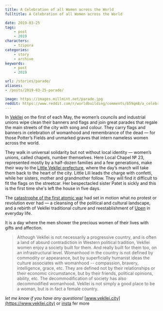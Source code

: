 ```yaml
---
title: A Celebration of all Women across the World
fulltitle: A Celebration of all Women across the World

date: 2019-03-25
tags:
    - post
    - 2019
characters:
    - tzipora
categories:
    - story
    - archive
keywords:
    - post
    - 2019

url: /stories/parade/
aliases:
- /posts/2019-03-25-parade/

image: https://images.millmint.net/parade.jpg
reddit: https://www.reddit.com/r/worldbuilding/comments/b59qm8/a_celebration_of_all_women_across_the_world/
---
```


In [Vekllei](https://vekllei.city/introducing-landscape/) on the first of each May, the women’s councils and industrial unions wipe clean their banners and flags and join great parades that regale the main streets of the city with song and colour. They carry flags and banners in celebration of womanhood and remembrance of the dead — for those Potter’s Fields and unmarked graves that intern nameless women across the world.

They walk in universal solidarity but not without local identity — women’s unions, called chapels, number themselves. Here Local Chapel № 23, represented mostly by a half-dozen families and a few generations, make their way to the [Little Vekllei prefecture](https://i1.wp.com/vekllei.city/wp-content/uploads/2018/11/img_0555.png?ssl=1), where the day’s march will take them back to the heart of the city. Little Lili leads the charge with confetti, while her sisters, mother and grandmother follow. They will find it difficult to fit the flags on the streetcar. Her bespectacled sister Patet is sickly and this is the first time she's left the house in five days.

The [catastrophe of the first atomic war](https://vekllei.city/the-forgotten-generation/) had set in motion what no protest or revolution ever had — a cleansing of the political and cultural landscape, and a rebirth of Vekllei traditional culture and reestablishment of [Upen](https://vekllei.city/religion/) in everyday life.

It is a day where the men shower the precious women of their lives with gifts and affection.

>Although Vekllei is not necessarily a progressive country, and is often a land of absurd contradiction in Western political tradition, Vekllei women enjoy a society built for them. And really built for them too, on an infrastructural level. Womanhood in the country is not defined by commodity or appearance, but by superficially humanist ideas the culture associates with womanhood -- compassion, bravery, intelligence, grace, etc. They are defined not by their relationships or their economic circumstance, but by their friends, political opinions, ability, etc. The decommodification of society has also decommodified womanhood. Vekllei is not simply a good place to be a woman, but is in fact a female country.

*let me know if you have any questions!* [www.vekllei.city](https://www.vekllei.city) or [insta](https://www.instagram.com/melon.kony/) fer more
